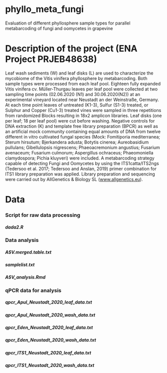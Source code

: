 # phyllo_meta_fungi
Evaluation of different phyllosphere sample types for parallel metabarcoding of fungi and oomycetes in grapevine
# Description of the project (ENA Project PRJEB48638)
Leaf wash sediments (W) and leaf disks (L) are used to characterize the mycobiome of the Vitis vinifera phyllosphere by metabarcoding. Both sample types were processed from each leaf pool. Eighteen fully expanded Vitis vinifera cv. Müller-Thurgau leaves per leaf pool were collected at two sampling time points (02.06.2020 (N1) and 30.06.2020(N2)) at an experimental vineyard located near Neustadt an der Weinstraße, Germany. At each time point leaves of untreated (K1-3), Sulfur (S1-3) treated, or Sulphur and Copper (Cu1-3) treated vines were sampled in three repetitions from randomized Blocks resulting in 18x2 amplicon libraries. Leaf disks (one per leaf; 18 per leaf pool) were cut before washing. Negative controls for DNA extraction (K) and template free library preparation (BPCR) as well as an artificial mock community containing equal amounts of DNA from twelve different in vitro cultivated fungal species (Mock: Fomitiporia mediterranea; Sterum hirsutum; Bjerkandera adusta; Botytis cinerea; Aureobasidium pullulans; Gibellulopsis nigrescens; Phaeoacremonium angustius; Fusarium avenaceum; Fusarium culmorum; Aspergillus ochraceus; Phaeomoniella clamydospora; Pichia kluyveri) were included. A metabarcoding strategy capable of detecting Fungi and Oomycetes by using the ITS1catta/ITS2ngs (Tedersoo et al. 2017; Tedersoo and Anslan, 2019) primer combination for ITS1 library preparation was applied. Library preparation and sequencing were carried out by AllGenetics & Biology SL (www.allgenetics.eu).

# Data

### Script for raw data processing
##### dada2.R

### Data analysis
##### ASV.merged.table.txt
##### samplelist.txt 
##### ASV_analysis.Rmd

### qPCR data for analysis
##### qpcr_Apul_Neustadt_2020_leaf_data.txt
##### qpcr_Apul_Neustadt_2020_wash_data.txt
##### qpcr_Eden_Neustadt_2020_leaf_data.txt
##### qpcr_Eden_Neustadt_2020_wash_data.txt
##### qpcr_ITS1_Neustadt_2020_leaf_data.txt
##### qpcr_ITS1_Neustadt_2020_wash_data.txt

